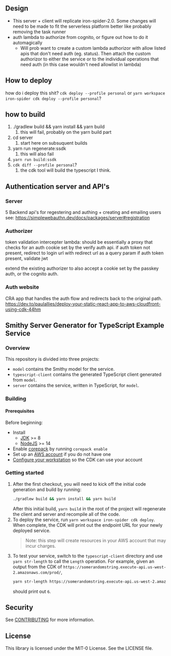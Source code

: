 ## Design

* This server + client will replicate iron-spider-2.0.  Some changes will need to be made to fit the serverless platform better like probably removing the task runner
* auth lambda to authorize from cognito, or figure out how to do it automagically
  * Will prob want to create a custom lambda authorizor with allow listed apis that don't need auth (eg. status). Then attach the custom authorizor to either the service or to the individual operations that need auth (in this case wouldn't need allowlist in lambda)

## How to deploy
how do i deploy this shit?
`cdk deploy --profile personal` 
or
`yarn workspace iron-spider cdk deploy --profile personal`?

## how to build 
1. ./gradlew build && yarn install && yarn build
   1. this will fail, probably on the yarn build part
2. cd server
   1. start here on subsuquent builds
3. yarn run regenerate:ssdk
   1. this will also fail
4. `yarn run build:ssdk`
5. `cdk diff --profile personal`?
   1. the cdk tool will build the typescript I think.

## Authentication server and API's
### Server
5 Backend api's for regestering and authing + creating and emailing users 
see: https://simplewebauthn.dev/docs/packages/server#registration

### Authorizer
token validation intercepter lambda:
should be essentially a proxy that checks for an auth cookie set by the verify auth api.
if auth token not present,
redirect to login url with redirect url as a query param
if auth token present, validate jwt

extend the existing authorizer to also accept a cookie set by the passkey auth, or the cognito auth. 

### Auth website
CRA app that handles the auth flow and redirects back to the original path.
https://dev.to/paulallies/deploy-your-static-react-app-to-aws-cloudfront-using-cdk-44hm


## Smithy Server Generator for TypeScript Example Service

### Overview

This repository is divided into three projects:

- `model` contains the Smithy model for the service.
- `typescript-client` contains the generated TypeScript client generated from `model`.
- `server` contains the service, written in TypeScript, for `model`.

### Building

#### Prerequisites

Before beginning:
- Install
    - [JDK](https://aws.amazon.com/corretto/) >= 8
    - [NodeJS](https://nodejs.org/en/download/) >= 14
- Enable [corepack](https://nodejs.org/api/corepack.html#enabling-the-feature) by running `corepack enable`
- Set up an [AWS account](https://portal.aws.amazon.com/billing/signup) if you do not have one
- [Configure your workstation](https://docs.aws.amazon.com/cdk/latest/guide/getting_started.html#getting_started_prerequisites)
  so the CDK can use your account

### Getting started

1. After the first checkout, you will need to kick off the initial code generation and build by running:
    ```bash
    ./gradlew build && yarn install && yarn build
    ```
   After this initial build, `yarn build` in the root of the project will regenerate the client and server and recompile
   all of the code.
2. To deploy the service, run `yarn workspace iron-spider cdk deploy`. When complete, the CDK will print out the endpoint URL
   for your newly deployed service.
   >   Note: this step will create resources in your AWS account that may incur charges.
3. To test your service, switch to the `typescript-client` directory and use `yarn str-length` to call the `Length`
   operation. For example, given an output from the CDK of
   `https://somerandomstring.execute-api.us-west-2.amazonaws.com/prod/`,
   ```bash
   yarn str-length https://somerandomstring.execute-api.us-west-2.amazonaws.com/prod/ foobar
   ```
   should print out `6`.

## Security

See [CONTRIBUTING](CONTRIBUTING.md#security-issue-notifications) for more information.

## License

This library is licensed under the MIT-0 License. See the LICENSE file.

